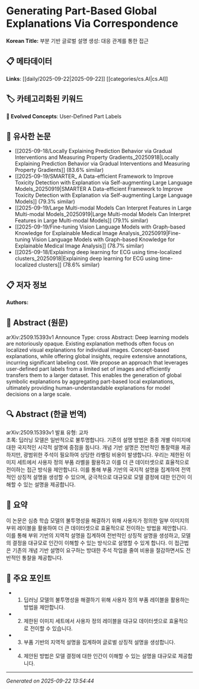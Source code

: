 # Generating Part-Based Global Explanations Via Correspondence

**Korean Title:** 부분 기반 글로벌 설명 생성: 대응 관계를 통한 접근

## 📋 메타데이터

**Links**: [[daily/2025-09-22|2025-09-22]] [[categories/cs.AI|cs.AI]]

## 🏷️ 카테고리화된 키워드
**🚀 Evolved Concepts**: User-Defined Part Labels

## 🔗 유사한 논문
- [[2025-09-18/Locally Explaining Prediction Behavior via Gradual Interventions and Measuring Property Gradients_20250918|Locally Explaining Prediction Behavior via Gradual Interventions and Measuring Property Gradients]] (83.6% similar)
- [[2025-09-19/SMARTER_ A Data-efficient Framework to Improve Toxicity Detection with Explanation via Self-augmenting Large Language Models_20250919|SMARTER A Data-efficient Framework to Improve Toxicity Detection with Explanation via Self-augmenting Large Language Models]] (79.3% similar)
- [[2025-09-19/Large Multi-modal Models Can Interpret Features in Large Multi-modal Models_20250919|Large Multi-modal Models Can Interpret Features in Large Multi-modal Models]] (79.1% similar)
- [[2025-09-19/Fine-tuning Vision Language Models with Graph-based Knowledge for Explainable Medical Image Analysis_20250919|Fine-tuning Vision Language Models with Graph-based Knowledge for Explainable Medical Image Analysis]] (78.7% similar)
- [[2025-09-18/Explaining deep learning for ECG using time-localized clusters_20250918|Explaining deep learning for ECG using time-localized clusters]] (78.6% similar)

## 📋 저자 정보

**Authors:** 

## 📄 Abstract (원문)

arXiv:2509.15393v1 Announce Type: cross 
Abstract: Deep learning models are notoriously opaque. Existing explanation methods often focus on localized visual explanations for individual images. Concept-based explanations, while offering global insights, require extensive annotations, incurring significant labeling cost. We propose an approach that leverages user-defined part labels from a limited set of images and efficiently transfers them to a larger dataset. This enables the generation of global symbolic explanations by aggregating part-based local explanations, ultimately providing human-understandable explanations for model decisions on a large scale.

## 🔍 Abstract (한글 번역)

arXiv:2509.15393v1 발표 유형: 교차  
초록: 딥러닝 모델은 일반적으로 불투명합니다. 기존의 설명 방법은 종종 개별 이미지에 대한 국지적인 시각적 설명에 중점을 둡니다. 개념 기반 설명은 전반적인 통찰력을 제공하지만, 광범위한 주석이 필요하여 상당한 라벨링 비용이 발생합니다. 우리는 제한된 이미지 세트에서 사용자 정의 부품 라벨을 활용하고 이를 더 큰 데이터셋으로 효율적으로 전이하는 접근 방식을 제안합니다. 이를 통해 부품 기반의 국지적 설명을 집계하여 전역적인 상징적 설명을 생성할 수 있으며, 궁극적으로 대규모로 모델 결정에 대한 인간이 이해할 수 있는 설명을 제공합니다.

## 📝 요약

이 논문은 심층 학습 모델의 불투명성을 해결하기 위해 사용자가 정의한 일부 이미지의 부위 레이블을 활용하여 더 큰 데이터셋으로 효율적으로 전이하는 방법을 제안합니다. 이를 통해 부위 기반의 지역적 설명을 집계하여 전반적인 상징적 설명을 생성하고, 모델의 결정을 대규모로 인간이 이해할 수 있는 방식으로 설명할 수 있게 합니다. 이 접근법은 기존의 개념 기반 설명이 요구하는 방대한 주석 작업을 줄여 비용을 절감하면서도 전반적인 통찰을 제공합니다.

## 🎯 주요 포인트

- 1. 딥러닝 모델의 불투명성을 해결하기 위해 사용자 정의 부품 레이블을 활용하는 방법을 제안합니다.

- 2. 제한된 이미지 세트에서 사용자 정의 레이블을 대규모 데이터셋으로 효율적으로 전이할 수 있습니다.

- 3. 부품 기반의 지역적 설명을 집계하여 글로벌 상징적 설명을 생성합니다.

- 4. 제안된 방법은 모델 결정에 대한 인간이 이해할 수 있는 설명을 대규모로 제공합니다.

---

*Generated on 2025-09-22 13:54:44*